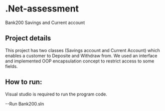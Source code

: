 # .Net-assessment
Bank200 Savings and Current account

Project details
----------------
This project has two classes (Savings account and Current Account) which enables a customer to Deposite and Withdraw from.
We used an interface and implemented OOP encapsulation concept to restrict access to some fields.

How to run:
------------
Visual studio is required to run the program code.

--Run Bank200.sln


